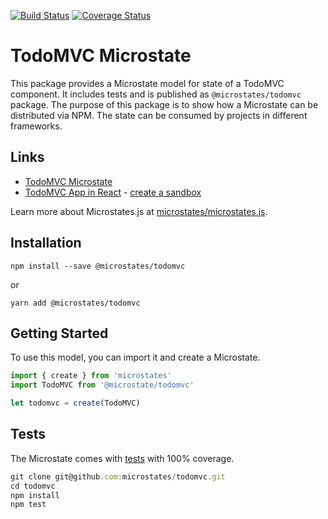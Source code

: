 [![Build Status](https://travis-ci.com/microstates/todomvc.svg?branch=master)](https://travis-ci.com/microstates/todomvc) [![Coverage Status](https://coveralls.io/repos/github/microstates/todomvc/badge.svg?branch=tm%2Fupgrade-microstates)](https://coveralls.io/github/microstates/todomvc?branch=tm%2Fupgrade-microstates)

# TodoMVC Microstate

This package provides a Microstate model for state of a TodoMVC component. It includes tests and is published as `@microstates/todomvc` package. The purpose of this package is to show how a Microstate can be distributed via NPM. The state can be consumed by projects in different frameworks.

## Links

* [TodoMVC Microstate](todomvc.js)
* [TodoMVC App in React](sandboxes/react/App.js) - [create a sandbox](https://codesandbox.io/s/github/microstates/todomvc/tree/master/sandboxes/react)

Learn more about Microstates.js at [microstates/microstates.js](http://github.com/microstates/microstates.js).

## Installation

`npm install --save @microstates/todomvc`

or

`yarn add @microstates/todomvc`

## Getting Started

To use this model, you can import it and create a Microstate.

```js
import { create } from 'microstates'
import TodoMVC from '@microstate/todomvc'

let todomvc = create(TodoMVC)
```

## Tests

The Microstate comes with [tests](tests/todomvc-test.js) with 100% coverage.

```js
git clone git@github.com:microstates/todomvc.git
cd todomvc
npm install
npm test
```